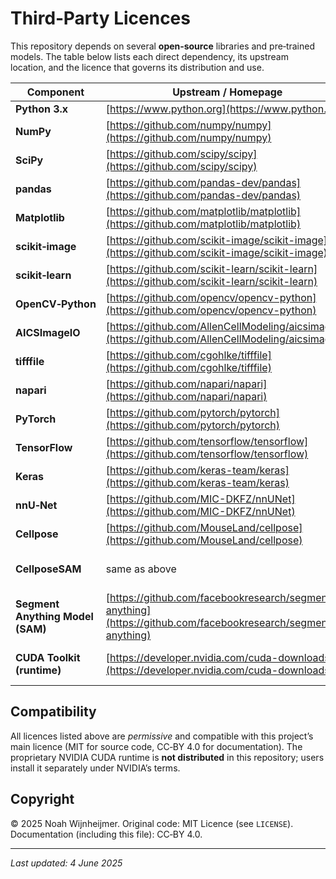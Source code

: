 # Third‑Party Licences

This repository depends on several **open‑source** libraries and pre‑trained models. The table below lists each direct dependency, its upstream location, and the licence that governs its distribution and use.

| Component                        | Upstream / Homepage                                                                                          | Licence                | Notes                          |
| -------------------------------- | ------------------------------------------------------------------------------------------------------------ | ---------------------- | ------------------------------ |
| **Python 3.x**                   | [https://www.python.org](https://www.python.org)                                                             | PSF 2.0                | Permissive                     |
| **NumPy**                        | [https://github.com/numpy/numpy](https://github.com/numpy/numpy)                                             | BSD 3‑Clause           | Permissive                     |
| **SciPy**                        | [https://github.com/scipy/scipy](https://github.com/scipy/scipy)                                             | BSD 3‑Clause           | Permissive                     |
| **pandas**                       | [https://github.com/pandas-dev/pandas](https://github.com/pandas-dev/pandas)                                 | BSD 3‑Clause           | Permissive                     |
| **Matplotlib**                   | [https://github.com/matplotlib/matplotlib](https://github.com/matplotlib/matplotlib)                         | Matplotlib (BSD‑style) | Permissive                     |
| **scikit‑image**                 | [https://github.com/scikit-image/scikit-image](https://github.com/scikit-image/scikit-image)                 | BSD 3‑Clause           | Permissive                     |
| **scikit‑learn**                 | [https://github.com/scikit-learn/scikit-learn](https://github.com/scikit-learn/scikit-learn)                 | BSD 3‑Clause           | Permissive                     |
| **OpenCV‑Python**                | [https://github.com/opencv/opencv-python](https://github.com/opencv/opencv-python)                           | Apache 2.0             | Permissive                     |
| **AICSImageIO**                  | [https://github.com/AllenCellModeling/aicsimageio](https://github.com/AllenCellModeling/aicsimageio)         | BSD 3‑Clause           | Permissive                     |
| **tifffile**                     | [https://github.com/cgohlke/tifffile](https://github.com/cgohlke/tifffile)                                   | BSD 3‑Clause           | Permissive                     |
| **napari**                       | [https://github.com/napari/napari](https://github.com/napari/napari)                                         | BSD 3‑Clause           | GUI viewer                     |
| **PyTorch**                      | [https://github.com/pytorch/pytorch](https://github.com/pytorch/pytorch)                                     | BSD 3‑Clause           | Permissive                     |
| **TensorFlow**                   | [https://github.com/tensorflow/tensorflow](https://github.com/tensorflow/tensorflow)                         | Apache 2.0             | Permissive                     |
| **Keras**                        | [https://github.com/keras-team/keras](https://github.com/keras-team/keras)                                   | Apache 2.0             | Permissive                     |
| **nnU‑Net**                      | [https://github.com/MIC-DKFZ/nnUNet](https://github.com/MIC-DKFZ/nnUNet)                                     | Apache 2.0             | Permissive                     |
| **Cellpose**                     | [https://github.com/MouseLand/cellpose](https://github.com/MouseLand/cellpose)                               | MIT                    | Permissive                     |
| **CellposeSAM**                  | same as above                                                                                                | MIT                    | Inherits Cellpose licence      |
| **Segment Anything Model (SAM)** | [https://github.com/facebookresearch/segment-anything](https://github.com/facebookresearch/segment-anything) | Apache 2.0             | Used via CellposeSAM           |
| **CUDA Toolkit (runtime)**       | [https://developer.nvidia.com/cuda-downloads](https://developer.nvidia.com/cuda-downloads)                   | NVIDIA EULA            | Proprietary; not redistributed |

## Compatibility

All licences listed above are *permissive* and compatible with this project’s main licence (MIT for source code, CC‑BY 4.0 for documentation). The proprietary NVIDIA CUDA runtime is **not distributed** in this repository; users install it separately under NVIDIA’s terms.

## Copyright

© 2025 Noah Wijnheijmer.
Original code: MIT Licence (see `LICENSE`).
Documentation (including this file): CC‑BY 4.0.

---

*Last updated: 4 June 2025*

